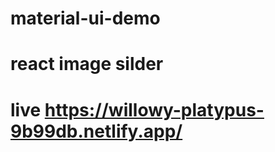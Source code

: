 # material-ui-demo
# <h1> react image silder</h1>
# live https://willowy-platypus-9b99db.netlify.app/
